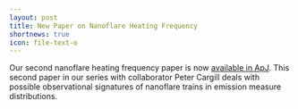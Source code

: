 ```yaml
---
layout: post
title: New Paper on Nanoflare Heating Frequency
shortnews: true
icon: file-text-o
---
```

Our second nanoflare heating frequency paper is now [available in ApJ](http://iopscience.iop.org/article/10.3847/1538-4357/833/2/217). This second paper in our series with collaborator Peter Cargill deals with possible observational signatures of nanoflare trains in emission measure distributions. 
